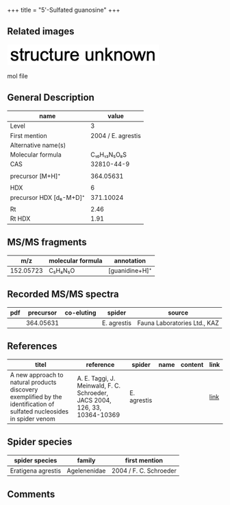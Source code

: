 +++
title = "5'-Sulfated guanosine"
+++

## Related images

![](/img/2.png)

mol file

## General Description

| name                    | value              |
|-------------------------|--------------------|
| Level                   | 3                  |
| First mention           | 2004 / E. agrestis |
| Alternative name(s)     |                    |
| Molecular formula       | C₁₀H₁₃N₅O₈S        |
| CAS                     | 32810-44-9         |
|                         |                    |
| precursor  [M+H]⁺       | 364.05631          |
|                         |                    |
| HDX                     | 6                  |
| precursor HDX [d₆-M+D]⁺ | 371.10024          |
|                         |                    |
| Rt                      | 2.46               |
| Rt HDX                  | 1.91               |



## MS/MS fragments

| m/z       | molecular formula | annotation     |
|-----------|-------------------|----------------|
| 152.05723 | C₅H₈N₅O           | [guanidine+H]⁺ |


## Recorded MS/MS spectra

| pdf | precursor | co-eluting | spider      | source                       |
|-----|-----------|------------|-------------|------------------------------|
|     | 364.05631 |            | E. agrestis | Fauna Laboratories Ltd., KAZ |



## References

| titel                                                                                                                  | reference                                                                  | spider      | name | content | link                                           |
|------------------------------------------------------------------------------------------------------------------------|----------------------------------------------------------------------------|-------------|------|---------|------------------------------------------------|
| A new approach to natural products discovery exemplified by the identification of sulfated nucleosides in spider venom | A. E. Taggi, J. Meinwald, F. C. Schroeder, JACS 2004, 126, 33, 10364-10369 | E. agrestis |      |         | [link](https://pubs.acs.org/doi/abs/10.1021/ja047416n) |


## Spider species

| spider species     | family       | first mention          |
|--------------------|--------------|------------------------|
| Eratigena agrestis | Agelenenidae | 2004 / F. C. Schroeder |

## Comments